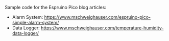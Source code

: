 Sample code for the Espruino Pico blog articles:

- Alarm System: https://www.mschweighauser.com/espruino-pico-simple-alarm-system/
- Data Logger: https://www.mschweighauser.com/temperature-humidity-data-logger/
